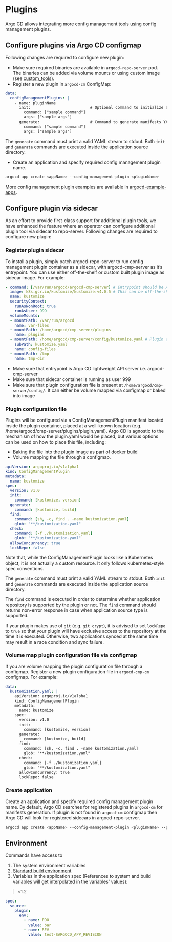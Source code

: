 # Plugins

Argo CD allows integrating more config management tools using config management plugins. 

## Configure plugins via Argo CD configmap
Following changes are required to configure new plugin:

* Make sure required binaries are available in `argocd-repo-server` pod. The binaries can be added via volume mounts or using custom image (see [custom_tools](../operator-manual/custom_tools.md)).
* Register a new plugin in `argocd-cm` ConfigMap:

```yaml
data:
  configManagementPlugins: |
    - name: pluginName
      init:                          # Optional command to initialize application source directory
        command: ["sample command"]
        args: ["sample args"]
      generate:                      # Command to generate manifests YAML
        command: ["sample command"]
        args: ["sample args"]
```

The `generate` command must print a valid YAML stream to stdout. Both `init` and `generate` commands are executed inside the application source directory.

 * Create an application and specify required config management plugin name.

```bash
argocd app create <appName> --config-management-plugin <pluginName>
```

More config management plugin examples are available in [argocd-example-apps](https://github.com/argoproj/argocd-example-apps/tree/master/plugins).

## Configure plugin via sidecar

As an effort to provide first-class support for additional plugin tools, we have enhanced the feature where an operator 
can configure additional plugin tool via sidecar to repo-server. Following changes are required to configure new plugin:

### Register plugin sidecar

To install a plugin, simply patch argocd-repo-server to run config management plugin container as a sidecar, with argocd-cmp-server as it’s entrypoint. 
You can use either off-the-shelf or custom built plugin image as sidecar image. For example:
 
```yaml
- command: [/var/run/argocd/argocd-cmp-server] # Entrypoint should be Argo CD lightweight API server i.e. argocd-cmp-server
  image: k8s.gcr.io/kustomize/kustomize:v4.0.5 # This can be off-the-shelf or custom built image
  name: kustomize
  securityContext:
    runAsNonRoot: true
    runAsUser: 999
  volumeMounts:
  - mountPath: /var/run/argocd
    name: var-files
  - mountPath: /home/argocd/cmp-server/plugins
    name: plugins
  - mountPath: /home/argocd/cmp-server/config/kustomize.yaml # Plugin config file can either be volume mapped or baked into image
    subPath: kustomize.yaml
    name: config-files
  - mountPath: /tmp
    name: tmp-dir
```
 
 * Make sure that entrypoint is Argo CD lightweight API server i.e. argocd-cmp-server
 * Make sure that sidecar container is running as user 999
 * Make sure that plugin configuration file is present at `/home/argocd/cmp-server/config/`. It can either be volume mapped via configmap or baked into image

### Plugin configuration file

Plugins will be configured via a ConfigManagementPlugin manifest located inside the plugin container, placed at a well-known location 
(e.g. /home/argocd/cmp-server/plugins/plugin.yaml). Argo CD is agnostic to the mechanism of how the plugin.yaml would be placed, 
but various options can be used on how to place this file, including: 
- Baking the file into the plugin image as part of docker build
- Volume mapping the file through a configmap.

```yaml
apiVersion: argoproj.io/v1alpha1
kind: ConfigManagementPlugin
metadata:
  name: kustomize
spec:
  version: v1.0
  init:
    command: [kustomize, version]
  generate:
    command: [kustomize, build]
  find:
    command: [sh, -c, find . -name kustomization.yaml]
    glob: "**/kustomization.yaml"
  check:
    command: [-f ./kustomization.yaml]
    glob: "**/kustomization.yaml"
  allowConcurrency: true
  lockRepo: false
```

Note that, while the ConfigManagementPlugin looks like a Kubernetes object, it is not actually a custom resource. 
It only follows kubernetes-style spec conventions.

The `generate` command must print a valid YAML stream to stdout. Both `init` and `generate` commands are executed inside the application source directory.

The `find` command is executed in order to determine whether application repository is supported by the plugin or not. The `find` command should returns
non-error response in case when application source type is supported. 

If your plugin makes use of `git` (e.g. `git crypt`), it is advised to set `lockRepo` to `true` so that your plugin will have exclusive access to the
repository at the time it is executed. Otherwise, two applications synced at the same time may result in a race condition and sync failure.

### Volume map plugin configuration file via configmap

If you are volume mapping the plugin configuration file through a configmap. Register a new plugin configuration file in `argocd-cmp-cm` configmap. 
For example:

```yaml
data:
  kustomization.yaml: |
    apiVersion: argoproj.io/v1alpha1
    kind: ConfigManagementPlugin
    metadata:
      name: kustomize
    spec:
      version: v1.0
      init:
        command: [kustomize, version]
      generate:
        command: [kustomize, build]
      find:
        command: [sh, -c, find . -name kustomization.yaml]
        glob: "**/kustomization.yaml"
      check:
        command: [-f ./kustomization.yaml]
        glob: "**/kustomization.yaml"
      allowConcurrency: true
      lockRepo: false
```

### Create application

Create an application and specify required config management plugin name. By default, Argo CD searches for registered plugins in `argocd-cm` for
manifests generation. If plugin is not found in `argocd-cm` configmap then Argo CD will look for registered sidecars in argocd-repo-server.

```bash
argocd app create <appName> --config-management-plugin <pluginName> --plugin-env key1=value1
```

## Environment

Commands have access to

1. The system environment variables
2. [Standard build environment](build-environment.md)
3. Variables in the application spec (References to system and build variables will get interpolated in the variables' values):

> v1.2

```yaml
spec:
  source:
    plugin:
      env:
        - name: FOO
          value: bar
        - name: REV
          value: test-$ARGOCD_APP_REVISION
```
